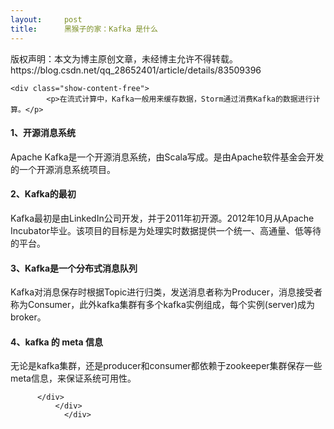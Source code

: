 ```yaml
---
layout:     post
title:      黑猴子的家：Kafka 是什么
---
```

<div id="article_content" class="article_content clearfix csdn-tracking-statistics" data-pid="blog" data-mod="popu_307" data-dsm="post">
								<div class="article-copyright">
					版权声明：本文为博主原创文章，未经博主允许不得转载。					https://blog.csdn.net/qq_28652401/article/details/83509396				</div>
								            <link rel="stylesheet" href="https://csdnimg.cn/release/phoenix/template/css/ck_htmledit_views-f76675cdea.css">
						<div class="htmledit_views" id="content_views">
                
    <div class="show-content-free">
            <p>在流式计算中，Kafka一般用来缓存数据，Storm通过消费Kafka的数据进行计算。</p>
<h4>1、开源消息系统</h4>
<p>Apache Kafka是一个开源消息系统，由Scala写成。是由Apache软件基金会开发的一个开源消息系统项目。</p>
<h4>2、Kafka的最初</h4>
<p>Kafka最初是由LinkedIn公司开发，并于2011年初开源。2012年10月从Apache Incubator毕业。该项目的目标是为处理实时数据提供一个统一、高通量、低等待的平台。</p>
<h4>3、Kafka是一个分布式消息队列</h4>
<p>Kafka对消息保存时根据Topic进行归类，发送消息者称为Producer，消息接受者称为Consumer，此外kafka集群有多个kafka实例组成，每个实例(server)成为broker。</p>
<h4>4、kafka 的 meta 信息</h4>
<p>无论是kafka集群，还是producer和consumer都依赖于zookeeper集群保存一些meta信息，来保证系统可用性。</p>

          </div>
              </div>
                </div>